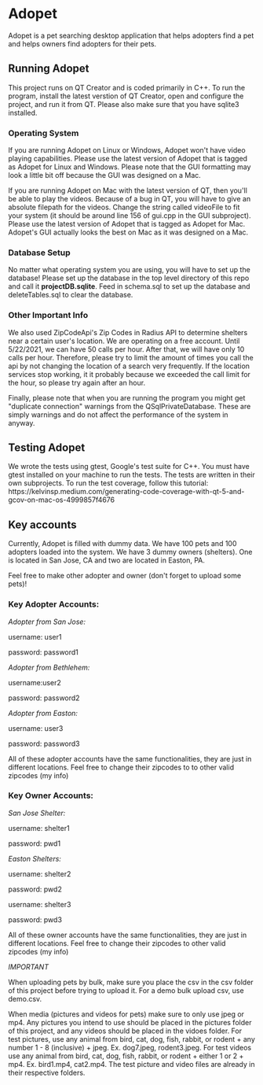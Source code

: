 # Adopet

Adopet is a pet searching desktop application that helps adopters find a pet and helps owners find adopters for their pets.

<h2> <b> Running Adopet </b> </h2>

This project runs on QT Creator and is coded primarily in C++. To run the program, install the latest verstion of QT Creator, open and configure the project, and run it from QT. Please also make sure that you have sqlite3 installed. 

<h3>Operating System</h3>

If you are running Adopet on Linux or Windows, Adopet won't have video playing capabilities. Please use the latest version of Adopet that is tagged as Adopet for Linux and Windows. Please note that the GUI formatting may look a little bit off because the GUI was designed on a Mac. 

If you are running Adopet on Mac with the latest version of QT, then you'll be able to play the videos. Because of a bug in QT, you will have to give an absolute filepath for the videos. Change the string called videoFile to fit your system (it should be around line 156 of gui.cpp in the GUI subproject). Please use the latest version of Adopet that is tagged as Adopet for Mac. Adopet's GUI actually looks the best on Mac as it was designed on a Mac. 

<h3>Database Setup</h3>

No matter what operating system you are using, you will have to set up the database! Please set up the database in the top level directory of this repo and call it <b>projectDB.sqlite</b>. Feed in schema.sql to set up the database and deleteTables.sql to clear the database. 

<h3>Other Important Info</h3>
We also used ZipCodeApi's Zip Codes in Radius API to determine shelters near a certain user's location. We are operating on a free account. Until 5/22/2021, we can have 50 calls per hour. After that, we will have only 10 calls per hour. Therefore, please try to limit the amount of times you call the api by not changing the location of a search very frequently. If the location services stop working, it it probably because we exceeded the call limit for the hour, so please try again after an hour. 

Finally, please note that when you are running the program you might get "duplicate connection" warnings from the QSqlPrivateDatabase. These are simply warnings and do not affect the performance of the system in anyway. 

<h2> <b> Testing Adopet </b> </h2>
We wrote the tests using gtest, Google's test suite for C++. You must have gtest installed on your machine to run the tests. The tests are written in their own subprojects. To run the test coverage, follow this tutorial: https://kelvinsp.medium.com/generating-code-coverage-with-qt-5-and-gcov-on-mac-os-4999857f4676


<h2> <b> Key accounts </b> </h2>
Currently, Adopet is filled with dummy data. We have 100 pets and 100 adopters loaded into the system. We have 3 dummy owners (shelters). One is located in San Jose, CA and two are located in Easton, PA.

Feel free to make other adopter and owner (don't forget to upload some pets)!

<h3>Key Adopter Accounts:</h3>

*Adopter from San Jose:*

username: user1

password: password1


*Adopter from Bethlehem:*

username:user2

password: password2


*Adopter from Easton:*

username: user3

password: password3

All of these adopter accounts have the same functionalities, they are just in different locations. Feel free to change their zipcodes to to other valid zipcodes (my info)

<h3>Key Owner Accounts:</h3>

*San Jose Shelter:*

username: shelter1

password: pwd1


*Easton Shelters:*

username: shelter2

password: pwd2

username: shelter3

password: pwd3

All of these owner accounts have the same functionalities, they are just in different locations. Feel free to change their zipcodes to other valid zipcodes (my info)  

*IMPORTANT*

When uploading pets by bulk, make sure you place the csv in the csv folder of this project before trying to upload it. For a demo bulk upload csv, use demo.csv.

When media (pictures and videos for pets) make sure to only use jpeg or mp4. Any pictures you intend to use should be placed in the pictures folder of this project, and any videos should be placed in the vidoes folder. For test pictures, use any animal from bird, cat, dog, fish, rabbit, or rodent + any number 1 - 8 (inclusive) + jpeg. Ex. dog7.jpeg, rodent3.jpeg. For test videos use any animal from bird, cat, dog, fish, rabbit, or rodent + either 1 or 2 + mp4. Ex. bird1.mp4, cat2.mp4. The test picture and video files are already in their respective folders.





